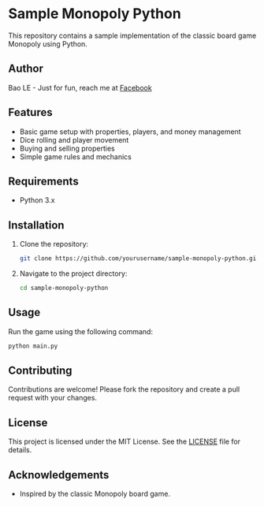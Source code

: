 # Sample Monopoly Python

This repository contains a sample implementation of the classic board game Monopoly using Python.

## Author

Bao LE - Just for fun, reach me at [Facebook](https://www.facebook.com/baolq.it/)

## Features

- Basic game setup with properties, players, and money management
- Dice rolling and player movement
- Buying and selling properties
- Simple game rules and mechanics

## Requirements

- Python 3.x

## Installation

1. Clone the repository:
    ```sh
    git clone https://github.com/yourusername/sample-monopoly-python.git
    ```
2. Navigate to the project directory:
    ```sh
    cd sample-monopoly-python
    ```

## Usage

Run the game using the following command:
```sh
python main.py
```

## Contributing

Contributions are welcome! Please fork the repository and create a pull request with your changes.

## License

This project is licensed under the MIT License. See the [LICENSE](LICENSE) file for details.

## Acknowledgements

- Inspired by the classic Monopoly board game.
